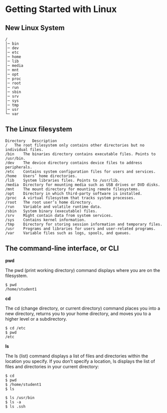 #  Getting Started with Linux

## New Linux System

```
/
│─ bin
│─ dev
│─ etc
│─ home
│─ lib
│─ media
│─ mnt
│─ opt
│─ proc
│─ root
│─ run
│─ sbin
│─ srv
│─ sys
│─ tmp
│─ usr
└─ var
```

##  The Linux filesystem
```
Directory	Description
/	The root filesystem only contains other directories but no individual files.
/bin	The binaries directory contains executable files. Points to /usr/bin.
/dev	The device directory contains device files to address peripherals.
/etc	Contains system configuration files for users and services.
/home	Users’ home directories.
/lib	System libraries files. Points to /usr/lib.
/media	Directory for mounting media such as USB drives or DVD disks.
/mnt	The mount directory for mounting remote filesystems.
/opt	Directory in which third-party software is installed.
/proc	A virtual filesystem that tracks system processes.
/root	The root user’s home directory.
/run	Variable and volatile runtime data.
/sbin	System binary (executable) files.
/srv	Might contain data from system services.
/sys	Contains kernel information.
/tmp	Directory for storing session information and temporary files.
/usr	Programs and libraries for users and user-related programs.
/var	Variable files such as logs, spools, and queues.
```

## The command-line interface, or CLI

**pwd**

The pwd (print working directory) command displays where you are on the filesystem. 

```
$ pwd
/home/student1
```

**cd**

The cd (change directory, or current directory) command places you into a new directory, returns you to your home directory, and moves you to a higher level or a subdirectory. 

```
$ cd /etc
$ pwd
/etc
```

**ls**

The ls (list) command displays a list of files and directories within the location you specify. If you don’t specify a location, ls displays the list of files and directories in your current directory:

```
$ cd
$ pwd
$ /home/student1
$ ls
```

```
$ ls /usr/bin
$ ls -a
$ ls .ssh
```